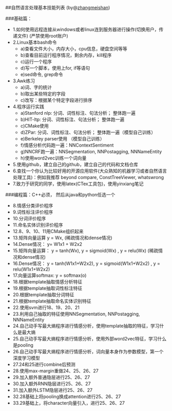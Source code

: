 ##自然语言处理基本技能列表 (by@[zhangmeishan](https://github.com/zhangmeishan))

###基础篇：

- 1.如何使用远程连接从windows或者linux连到服务器进行操作(切换用户，传递文件) (严禁使用root账户)
- 2.Linux基本bash命令
    * a)查看文件大小，内存大小，cpu信息，硬盘空间等等
    * b)查看目前运行程序情况，剩余内存，kill程序
    * c)运行一个程序
    * d)写一个脚本，使用上for, if等语句
    * e)sed命令, grep命令
- 3.Awk练习
    * a)词、字的统计
    * b)取出某些特定的字段
    * c)改写：根据某个特定字段进行排序
- 4.程序运行实践
    * a)Stanford nlp: 分词、词性标注、句法分析； 整体跑一遍
    * b)HIT-ltp: 分词、词性标注、句法分析； 整体跑一遍
    * c)CMake使用
    * d)ZPar: 分词、词性标注、句法分析； 整体跑一遍（模型自己训练）
    * e)Berkeley parser使用 （模型自己训练）
    * f)情感分析代码跑一遍：NNContextSentiment
    * g)NNCRF跑一遍：NNSegmentation, NNPostagging, NNNameEntity
    * h)使用word2vec训练一个词向量
- 5.使用github，建立自己的github，建立自己的代码和文档仓库
- 6.查找一个你认为比较好用的开源应用软件(大众熟知的机器学习或者自然语言处理工具)：例如我推荐 beyond compare, ConstTreeViewer, whatswrong
- 7.致力于研究的同学，使用latex(CTex工具包)，使用yinxiang笔记

###编程篇：C++必须， 然后从java和python任选一个

- 8.情感分类评价程序
- 9.词性标注评价程序
- 10.分词评价程序
- 11.命名实体识别评价程序
- 12.8、9、10、11用CMake组织起来
- 13.矩阵向量运算 y = Wx, (稀疏情况和dense情况)
- 14.Dense情况： y= W1x1 + W2x2
- 15.矩阵向量运算： y = tanh(Wx), y = sigmoid(Wx) , y = relu(Wx) (稀疏情况和dense情况)
- 16.Dense情况： y = tanh(W1x1+W2x2), y = sigmoid(W1x1+W2x2) , y = relu(W1x1+W2x2)
- 17.向量运算softmax:  y = softmax(o)
- 18.根据template抽取情感分析特征
- 19.根据template抽取词性标注特征
- 20.根据template抽取分词特征
- 21.根据template抽取命名实体识别特征
- 22.使用svm进行18、19、20、21
- 23.利用自己抽取的特征使用NNSegmentation, NNPostagging, NNNameEntity
- 24.自己动手写最大熵程序进行情感分析，使用template抽取的特征，学习什么是最大熵
- 25.自己动手写最大熵程序进行情感分析，使用外部word2vec特征，学习什么是pooling
- 26.自己动手写最大熵程序进行情感分析，词向量本身作为参数模型，第一个深度学习模型
- 27.24和25进行combine后预测
- 28.使用max-margin重做24、25、26、27
- 29.加入额外普通隐层进行25、26、27
- 30.加入额外RNN隐层进行25、26、27
- 31.加入额外LSTM隐层进行25、26、27
- 32.28基础上将pooling换成attention进行25、26、27
- 33.29基础上，将character向量引入，进行25、26、27
